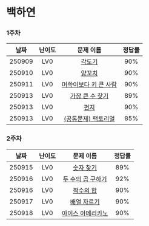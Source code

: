 # 백하연

### 1주차

| **날짜** | **난이도** |                                       **문제 이름**                                       | **정답률** |
| :------: | :--------: | :---------------------------------------------------------------------------------------: | :--------: |
|  250909  |    LV0     |        [각도기](https://school.programmers.co.kr/learn/courses/30/lessons/120829)         |    90%     |
|  250910  |    LV0     |        [양꼬치](https://school.programmers.co.kr/learn/courses/30/lessons/120830)         |    90%     |
|  250911  |    LV0     | [머쓱이보다 키 큰 사람](https://school.programmers.co.kr/learn/courses/30/lessons/120585) |    90%     |
|  250913  |    LV0     |    [가장 큰 수 찾기](https://school.programmers.co.kr/learn/courses/30/lessons/120899)    |    89%     |
|  250913  |    LV0     |         [편지](https://school.programmers.co.kr/learn/courses/30/lessons/120898)          |    90%     |
|  250913  |    LV0     |  [(공통문제) 팩토리얼](https://school.programmers.co.kr/learn/courses/30/lessons/120848)  |    85%     |

### 2주차

| **날짜** | **난이도** |                                     **문제 이름**                                     | **정답률** |
| :------: | :--------: | :-----------------------------------------------------------------------------------: | :--------: |
|  250915  |    LV0     |     [숫자 찾기](https://school.programmers.co.kr/learn/courses/30/lessons/120904)     |    89%     |
|  250916  |    LV0     | [두 수의 곱 구하기](https://school.programmers.co.kr/learn/courses/30/lessons/120804) |    92%     |
|  250916  |    LV0     |     [짝수의 합](https://school.programmers.co.kr/learn/courses/30/lessons/120831)     |    90%     |
|  250917  |    LV0     |     [배열 자르기](https://school.programmers.co.kr/learn/courses/30/lessons/120833)     |    90%     |
|  250918  |    LV0     |     [아이스 아메리카노](https://school.programmers.co.kr/learn/courses/30/lessons/120819)     |    90%     |
